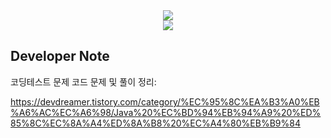 <div align=center>
	<img src="https://capsule-render.vercel.app/api?type=waving&color=auto&height=200&section=header&text=Java%20CordingTest%20Practice!&fontSize=60" />	
</div>
<div align=center>
	<a href="https://hits.seeyoufarm.com"><img src="https://hits.seeyoufarm.com/api/count/incr/badge.svg?url=https%3A%2F%2Fgithub.com%2FJUNG830%2FFINAL_ISOUR_Gradle&count_bg=%2379C83D&title_bg=%23FFBD00&icon=&icon_color=%23E7E7E7&title=hits&edge_flat=false"/></a>
</div>


  


## Developer Note


코딩테스트 문제 코드 문제 및 풀이 정리:

https://devdreamer.tistory.com/category/%EC%95%8C%EA%B3%A0%EB%A6%AC%EC%A6%98/Java%20%EC%BD%94%EB%94%A9%20%ED%85%8C%EC%8A%A4%ED%8A%B8%20%EC%A4%80%EB%B9%84

## 

